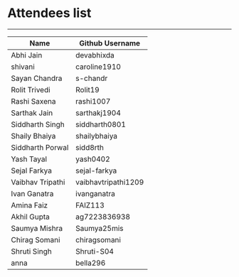 # Attendees list
---

| Name        | Github Username |
| ----------- | --------------- |
| Abhi Jain   | devabhixda |
| shivani      | caroline1910 |
| Sayan Chandra   | s-chandr |
| Rolit Trivedi   | Rolit19 |
| Rashi Saxena   | rashi1007|
| Sarthak Jain   | sarthakj1904  |
| Siddharth Singh   | siddharth0801 |
| Shaily Bhaiya   | shailybhaiya |
| Siddharth Porwal   | sidd8rth |
| Yash Tayal  | yash0402 |
| Sejal Farkya  | sejal-farkya |
| Vaibhav Tripathi  | vaibhavtripathi1209 |
| Ivan Ganatra | ivanganatra|
| Amina Faiz   | FAIZ113 |
| Akhil Gupta   | ag7223836938 |
| Saumya Mishra  | Saumya25mis |
| Chirag Somani   | chiragsomani
| Shruti Singh  | Shruti-S04 |
| anna | bella296|
